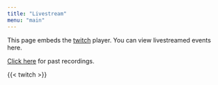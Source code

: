 ```yaml
---
title: "Livestream"
menu: "main"
---
```


This page embeds the [twitch](https://twitch.tv/h4ckbs) player. You can view livestreamed events here.

[Click here](https://www.twitch.tv/h4ckbs/videos) for past recordings.

{{< twitch >}}

